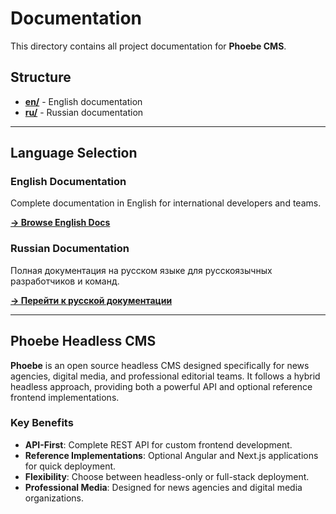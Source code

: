 # Documentation

This directory contains all project documentation for **Phoebe CMS**.

## Structure

- **[en/](en/)** - English documentation
- **[ru/](ru/)** - Russian documentation

---

## Language Selection

### English Documentation
Complete documentation in English for international developers and teams.

**[→ Browse English Docs](en/)**

### Russian Documentation
Полная документация на русском языке для русскоязычных разработчиков и команд.

**[→ Перейти к русской документации](ru/)**

---

## Phoebe Headless CMS

**Phoebe** is an open source headless CMS designed specifically for news agencies, digital media, and
professional editorial teams. It follows a hybrid headless approach, providing both a powerful API and
optional reference frontend implementations.

### Key Benefits
- **API-First**: Complete REST API for custom frontend development.
- **Reference Implementations**: Optional Angular and Next.js applications for quick deployment.
- **Flexibility**: Choose between headless-only or full-stack deployment.
- **Professional Media**: Designed for news agencies and digital media organizations.
